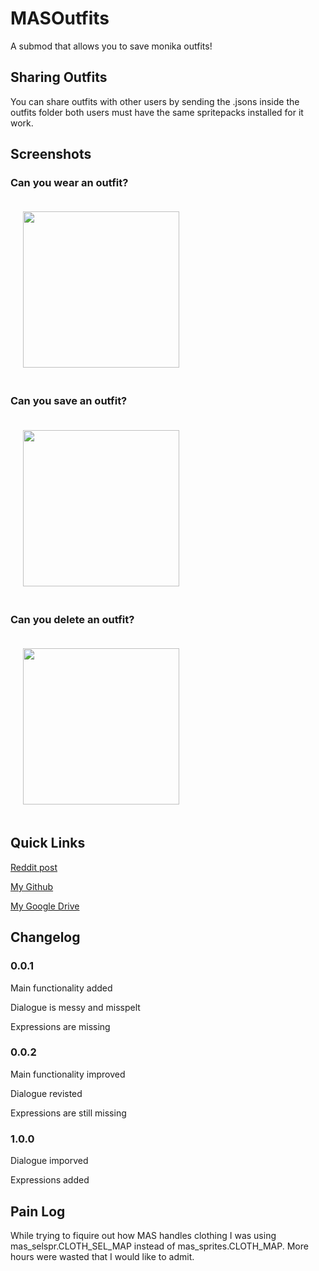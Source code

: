 # MASOutfits
A submod that allows you to save monika outfits!

## Sharing Outfits
You can share outfits with other users by sending the .jsons inside the outfits folder both users must have the same spritepacks installed for it work.

## Screenshots

### Can you wear an outfit?
<img src="https://raw.githubusercontent.com/ImKventis/MASOutfits/main/images/load_example.jpg" style="height:250px;padding:20px">

### Can you save an outfit?
<img src="https://raw.githubusercontent.com/ImKventis/MASOutfits/main/images/save_example.jpg" style="height:250px;padding:20px">


### Can you delete an outfit?
<img src="https://raw.githubusercontent.com/ImKventis/MASOutfits/main/images/delete_example.jpg" style="height:250px;padding:20px">

## Quick Links

[Reddit post](example.com)

[My Github](https://github.com/ImKventis)

[My Google Drive](https://drive.google.com/drive/folders/1zX4ZB3zsp-wx-QviwVTY-k2QKPmNqIGg?usp=sharing)

## Changelog

### 0.0.1
Main functionality added

Dialogue is messy and misspelt

Expressions are missing

### 0.0.2
Main functionality improved

Dialogue revisted

Expressions are still missing


### 1.0.0
Dialogue imporved

Expressions added


## Pain Log

While trying to fiquire out how MAS handles clothing I was using mas_selspr.CLOTH_SEL_MAP instead of mas_sprites.CLOTH_MAP. More hours were wasted that I would like to admit.

